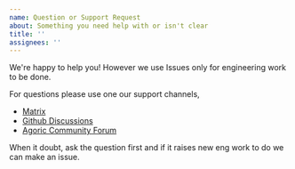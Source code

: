 ```yaml
---
name: Question or Support Request
about: Something you need help with or isn't clear
title: ''
assignees: ''
---
```


We're happy to help you! However we use Issues only for engineering work to be done.

For questions please use one our support channels,

- [Matrix](https://matrix.to/#/!MYcRZqNhDImDvJSOCX:matrix.org?via=matrix.org&via=luxaritas.com&via=alteck.club)
- [Github Discussions](https://github.com/endojs/endo/discussions)
- [Agoric Community Forum](https://community.agoric.com/)

When it doubt, ask the question first and if it raises new eng work to do we
can make an issue.

